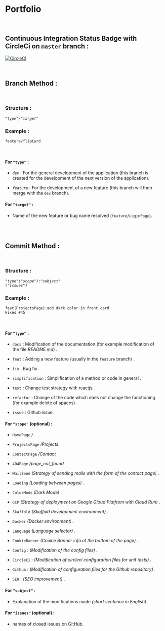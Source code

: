 # Portfolio
&nbsp;

## Continuous Integration Status Badge with CircleCi on ```master``` branch :

[![CircleCI](https://circleci.com/gh/yoanndelattre/Portfolio/tree/master.svg?style=svg)](https://circleci.com/gh/yoanndelattre/Portfolio/tree/master)

&nbsp;
&nbsp;


## Branch Method :

&nbsp;

### Structure : 
*```"type"/"target"```*

### Example : 
```feature/flipCard```

&nbsp;

#### For ```"type"``` :

* *```dev```* : For the general development of the application (this branch is created for the development of the next version of the application).

* *```feature```* : For the development of a new feature (this branch will then merge with the ```dev``` branch).


#### For ```"target"``` :

* Name of the new feature or bug name resolved (```feature/LoginPage```).

&nbsp;  
&nbsp;


## Commit Method :

&nbsp;

### Structure : 
*```"type"("scope"):"subject"```*      
*```("issues")```*

### Example : 
```feat(ProjectsPage):add dark color in front card```  
```Fixes #45```

&nbsp;

#### For ```"type"``` : 

* ```docs``` : Modification of the documentation (for example modification of the file *README<i></i>.md*) .

* ```feat``` : Adding a new feature (usually in the ```feature``` branch) .

* ```fix``` : Bug fix .

* ```simplification``` : Simplification of a method or code in general .

* ```test``` : Change test strategy with reactjs .

* ```refactor``` : Change of the code which does not change the functioning (for example delete of spaces) .

* ```issue``` : Github issue.

    
#### For ```"scope"``` (optional) :

* ```HomePage``` */*

* ```ProjectsPage``` */Projects*

* ```ContactPage``` */Contact*

* ```404Page``` */page_not_found*

* ```MailSend``` *(Strategy of sending mails with the form of the contact page) .*

* ```Loading``` *(Loading between pages) .*

* ```ColorMode``` *(Dark Mode) .*

* ```GCP``` *(Strategy of deployment on Google Gloud Platfrom with Cloud Run) .*

* ```Skaffold``` *(Skaffold development environment) .*

* ```Docker``` *(Docker environment) .*

* ```Language``` *(Language selector) .*

* ```CookieBanner``` *(Cookie Banner info at the bottom of the page) .*

* ```Config``` : *(Modification of the config files) .*

* ```CircleCi``` : *(Modification of circleci configuration files for unit tests) .*

* ```Github``` : *(Modification of configuration files for the Github repository) .*

* ```SEO``` : *(SEO improvement) .*


#### For ```"subject"``` :

* Explanation of the modifications made *(short sentence in English).*


#### For ```"issues"``` (optional) :

* names of closed issues on GitHub.